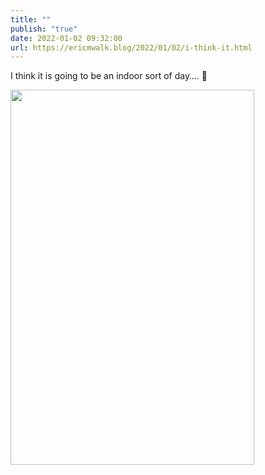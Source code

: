 ```yaml
---
title: ""
publish: "true"
date: 2022-01-02 09:32:00
url: https://ericmwalk.blog/2022/01/02/i-think-it.html
---
```


I think it is going to be an indoor sort of day…. 🥶


<img src="uploads/2022/4e2d2ef2a7.png" width="390" height="600" alt="" />